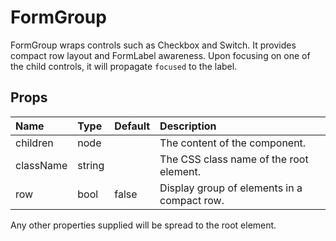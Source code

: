 FormGroup
=========

FormGroup wraps controls such as Checkbox and Switch.
It provides compact row layout and FormLabel awareness.
Upon focusing on one of the child controls, it will propagate `focused` to the label.

Props
-----

| Name | Type | Default | Description |
|:-----|:-----|:--------|:------------|
| children | node |  | The content of the component. |
| className | string |  | The CSS class name of the root element. |
| row | bool | false | Display group of elements in a compact row. |

Any other properties supplied will be spread to the root element.
